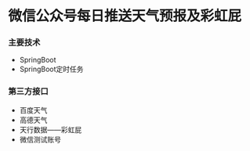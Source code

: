 # 微信公众号每日推送天气预报及彩虹屁

### 主要技术

- SpringBoot
- SpringBoot定时任务

### 第三方接口

- 百度天气
- 高德天气
- 天行数据——彩虹屁
- 微信测试账号
